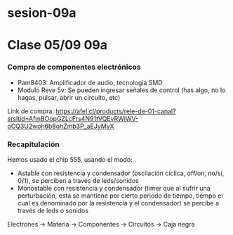 # sesion-09a

# Clase 05/09 09a

### Compra de componentes electrónicos

- Pam8403: Amplificador de audio, tecnología SMD
- Modulo Reve 5v: Se pueden ingresar señales de control (has algo, no lo hagas, pulsar, abrir un circuito, etc)

Link de compra: https://afel.cl/products/rele-de-01-canal?srsltid=AfmBOopGZLcFrs4N91tVQEvRWiWV-oCQ3U2woh6b8ohZmb3P_aEJyMyX

### Recapitulación

Hemos usado el chip 555, usando el modo:

- Astable con resistencia y condensador (oscilación cíclica, off/on, no/si, 0/1), se perciben a través de leds/sonidos
- Monostable con resistencia y condensador (timer que al sufrir una perturbación, esta se mantiene por cierto periodo de tiempo, tiempo el cual es denominado por la resistencia y el condensador) se percibe a través de leds o sonidos

Electrones → Materia → Componentes → Circuitos → Caja negra
